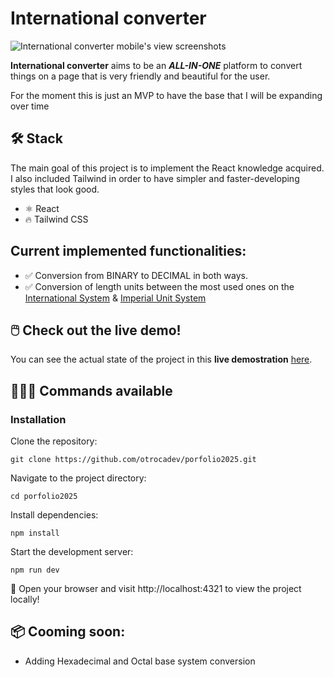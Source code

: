 # International converter

![International converter mobile's view screenshots](/public/screenshot.avif)

**International converter** aims to be an **_ALL-IN-ONE_** platform to convert things on a page that is very friendly and beautiful for the user.

For the moment this is just an MVP to have the base that I will be expanding over time

## 🛠️ Stack

The main goal of this project is to implement the React knowledge acquired. I also included Tailwind in order to have simpler and faster-developing styles that look good.

- ⚛️ React
- 🔥 Tailwind CSS

## Current implemented functionalities:

- ✅ Conversion from BINARY to DECIMAL in both ways.
- ✅ Conversion of length units between the most used ones on the [International System](https://en.wikipedia.org/wiki/International_System_of_Units) & [Imperial Unit System](https://en.wikipedia.org/wiki/Imperial_units)

## 🖱️ Check out the live demo!

You can see the actual state of the project in this **live demostration** [here](https://internationalconverter.com/).

## 👨🏻‍💻 Commands available

### Installation

Clone the repository:

    git clone https://github.com/otrocadev/porfolio2025.git

Navigate to the project directory:

    cd porfolio2025

Install dependencies:

    npm install

Start the development server:

    npm run dev

🚀 Open your browser and visit http://localhost:4321 to view the project locally!

## 📦 Cooming soon:

- Adding Hexadecimal and Octal base system conversion
